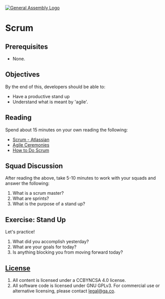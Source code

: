 [![General Assembly Logo](https://camo.githubusercontent.com/1a91b05b8f4d44b5bbfb83abac2b0996d8e26c92/687474703a2f2f692e696d6775722e636f6d2f6b6538555354712e706e67)](https://generalassemb.ly/education/web-development-immersive)

# Scrum

## Prerequisites

-   None.

## Objectives

By the end of this, developers should be able to:

-   Have a productive stand up
-   Understand what is meant by 'agile'.

## Reading

Spend about 15 minutes on your own reading the following:

-  [Scrum - Atlassian](https://www.atlassian.com/agile/scrum)
-  [Agile Ceremonies](https://www.atlassian.com/agile/ceremonies)
-  [How to Do Scrum](https://www.atlassian.com/agile/how-to-do-scrum-with-jira-software)

## Squad Discussion

After reading the above, take 5-10 minutes to work with your squads and answer
the following:

1.  What is a scrum master?
1.  What are sprints?
1.  What is the purpose of a stand up?

## Exercise: Stand Up

Let's practice!

1.  What did you accomplish yesterday?
1.  What are your goals for today?
1.  Is anything blocking you from moving forward today?

## [License](LICENSE)

1.  All content is licensed under a CC­BY­NC­SA 4.0 license.
1.  All software code is licensed under GNU GPLv3. For commercial use or
    alternative licensing, please contact legal@ga.co.
